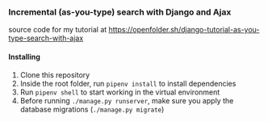 ### Incremental (as-you-type) search with Django and Ajax

source code for my tutorial at https://openfolder.sh/django-tutorial-as-you-type-search-with-ajax

#### Installing

1. Clone this repository
2. Inside the root folder, run `pipenv install` to install dependencies
3. Run `pipenv shell` to start working in the virtual environment
4. Before running `./manage.py runserver`, make sure you apply the database migrations (`./manage.py migrate`)
